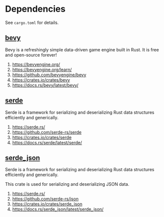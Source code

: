 # Dependencies

See `cargo.toml` for details.

## [bevy](https://bevyengine.org/)

Bevy is a refreshingly simple data-driven game engine built in Rust. It is free and open-source forever!

1. https://bevyengine.org/
2. https://bevyengine.org/learn/
3. https://github.com/bevyengine/bevy
4. https://crates.io/crates/bevy
5. https://docs.rs/bevy/latest/bevy/

## [serde](https://serde.rs/)

Serde is a framework for serializing and deserializing Rust data structures efficiently and generically.

1. https://serde.rs/
2. https://github.com/serde-rs/serde
3. https://crates.io/crates/serde
4. https://docs.rs/serde/latest/serde/

## [serde_json](https://serde.rs/)

Serde is a framework for serializing and deserializing Rust data structures efficiently and generically.

This crate is used for serializing and deserializing JSON data.

1. https://serde.rs/
2. https://github.com/serde-rs/json
3. https://crates.io/crates/serde_json
4. https://docs.rs/serde_json/latest/serde_json/

